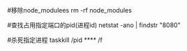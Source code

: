 #移除node_modulees
rm -rf node_modules

#查找占用指定端口的pid(进程id)
netstat -ano | findstr "8080"

#杀死指定进程
taskkill  /pid ****  /f
